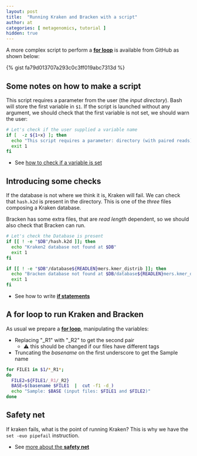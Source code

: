 ```yaml
---
layout: post
title:  "Running Kraken and Bracken with a script"
author: at
categories: [ metagenomics, tutorial ]
hidden: true
---
```


A more complex script to perform a 
[**for loop**](https://telatin.github.io/articles/02-bash.html)
is available from GitHub as shown below:

{% gist fa79d013707a293c0c3ff019abc7313d %}

## Some notes on how to make a script

This script requires a parameter from the user (the _input directory_). 
Bash will store the first variable in `$1`. 
If the script is launched without any argument, 
we should check that the first variable is not 
set, we should warn the user:

```bash
# Let's check if the user supplied a variable name
if [  -z ${1+x} ]; then
  echo "This script requires a parameter: directory (with paired reads)"
  exit 1
fi
```

* See [how to check if a variable is set](https://telatin.github.io/articles/06-bash.html)

## Introducing some checks

If the database is not where we think it is, Kraken will fail. 
We can check that `hash.k2d` is present in the directory. This is 
one of the _three_ files composing a Kraken database.

Bracken has some extra files, that are _read length_ dependent,
so we should also check that Bracken can run.

```bash
# Let's check the Database is present
if [[ ! -e "$DB"/hash.k2d ]]; then
  echo "Kraken2 database not found at $DB"
  exit 1
fi

if [[ ! -e "$DB"/database${READLEN}mers.kmer_distrib ]]; then
  echo "Bracken database not found at $DB/database${READLEN}mers.kmer_distrib"
  exit 1
fi
```

* See how to write [**if statements**](https://telatin.github.io/articles/03-bash.html)

## A for loop to run Kraken and Bracken

As usual we prepare a [**for loop**](https://telatin.github.io/articles/02-bash.html),
manipulating the variables:
 * Replacing "_R1" with "_R2" to get the second pair 
   * :warning: this should be changed if our files have different tags
 * Truncating the _basename_ on the first underscore to get the Sample name

```bash
for FILE1 in $1/*_R1*;
do
  FILE2=${FILE1/_R1/_R2}
  BASE=$(basename $FILE1  |  cut -f1 -d_)
  echo "Sample: $BASE (input files: $FILE1 and $FILE2)"
done   
```

## Safety net

If kraken fails, what is the point of running Kraken?
This is why we have the `set -euo pipefail` instruction.

* See [more about the **safety net**](https://telatin.github.io/articles/04-bash.html)